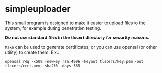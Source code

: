 # simpleuploader
This small program is designed to make it easier to upload files to the system, for example during penetration testing. 

**Do not use standard files in the tlscert directory for security reasons.**

`Make` can be used to generate certificates, or you can use openssl (or other utility) to create them. E.x.:
```
openssl req -x509 -newkey rsa:4096 -keyout tlscers/key.pem -out tlscers/cert.pem -sha256 -days 365
```
